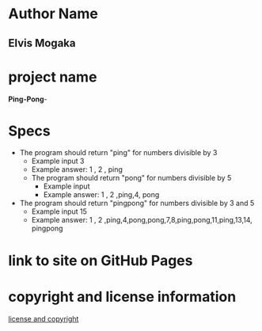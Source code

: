 # Author Name
## Elvis Mogaka

# project name
**Ping-Pong**-

# Specs
 * The program should return "ping" for numbers divisible by 3
   * Example input 3
   * Example answer: 1 , 2 , ping
   * The program should return "pong" for numbers divisible by 5
     * Example input
     * Example answer: 1 , 2 ,ping,4, pong
  * The program should return "pingpong" for numbers divisible by 3 and 5
    * Example input 15
    * Example answer: 1 , 2 ,ping,4,pong,pong,7,8,ping,pong,11,ping,13,14, pingpong
# link to site on GitHub Pages

# copyright and license information
[license and copyright](license)

